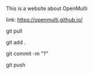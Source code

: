 This is a website about OpenMulti

link: https://openmulti.github.io/

git pull

git add .

git commit -m "?"

git push